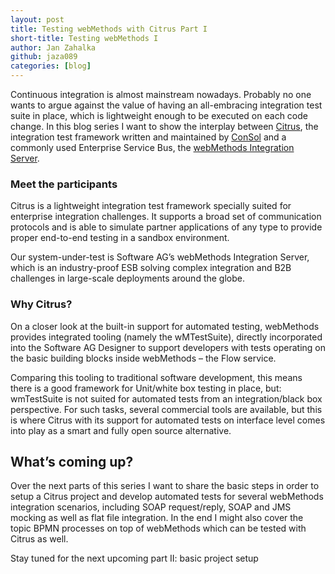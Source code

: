 ```yaml
---
layout: post
title: Testing webMethods with Citrus Part I
short-title: Testing webMethods I
author: Jan Zahalka
github: jaza089 
categories: [blog]
---
```


Continuous integration is almost mainstream nowadays. Probably no one wants to argue against the value of having an all-embracing integration test suite in place, 
which is lightweight enough to be executed on each code change. In this blog series I want to show the interplay between [Citrus](http://www.citrusframework.org), 
the integration test framework written and maintained by [ConSol](http://www.consol.com) and a commonly used Enterprise Service Bus, the [webMethods Integration Server](http://www.softwareag.com/corporate/products/wm/integration/overview/default.asp).

### Meet the participants

Citrus is a lightweight integration test framework specially suited for enterprise integration challenges. It supports a broad set of communication protocols and is able to 
simulate partner applications of any type to provide proper end-to-end testing in a sandbox environment.

Our system-under-test is Software AG’s webMethods Integration Server, which is an industry-proof ESB solving complex integration and B2B challenges in large-scale deployments around the globe.

### Why Citrus?

On a closer look at the built-in support for automated testing, webMethods provides integrated tooling (namely the wMTestSuite), directly incorporated into the Software AG Designer to support 
developers with tests operating on the basic building blocks inside webMethods – the Flow service.

Comparing this tooling to traditional software development, this means there is a good framework for Unit/white box testing in place, but: wmTestSuite is not suited for automated tests from an 
integration/black box perspective. For such tasks, several commercial tools are available, but this is where Citrus with its support for automated tests on interface level comes into play as a 
smart and fully open source alternative.

## What’s coming up?

Over the next parts of this series I want to share the basic steps in order to setup a Citrus project and develop automated tests for several webMethods integration scenarios, including SOAP 
request/reply, SOAP and JMS mocking as well as flat file integration. In the end I might also cover the topic BPMN processes on top of webMethods which can be tested with Citrus as well.

Stay tuned for the next upcoming part II: basic project setup